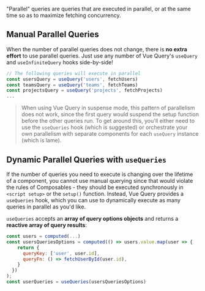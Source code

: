 "Parallel" queries are queries that are executed in parallel, or at the same time so as to maximize fetching concurrency.

## Manual Parallel Queries

When the number of parallel queries does not change, there is **no extra effort** to use parallel queries. Just use any number of Vue Query's `useQuery` and `useInfiniteQuery` hooks side-by-side!

```js
// The following queries will execute in parallel
const usersQuery = useQuery('users', fetchUsers)
const teamsQuery = useQuery('teams', fetchTeams)
const projectsQuery = useQuery('projects', fetchProjects)
...
```

> When using Vue Query in suspense mode, this pattern of parallelism does not work, since the first query would suspend the setup function before the other queries run. To get around this, you'll either need to use the `useQueries` hook (which is suggested) or orchestrate your own parallelism with separate components for each `useQuery` instance (which is lame).

## Dynamic Parallel Queries with `useQueries`

If the number of queries you need to execute is changing over the lifetime of a component, you cannot use manual querying since that would violate the rules of Composables - they should be executed synchronously in `<script setup>` or the `setup()` function. Instead, Vue Query provides a `useQueries` hook, which you can use to dynamically execute as many queries in parallel as you'd like.

`useQueries` accepts an **array of query options objects** and returns a **reactive array of query results**:

```js
const users = computed(...)
const usersQueriesOptions = computed(() => users.value.map(user => {
    return {
      queryKey: ['user', user.id],
      queryFn: () => fetchUserById(user.id),
    }
  })
);
const userQueries = useQueries(usersQueriesOptions)
```
